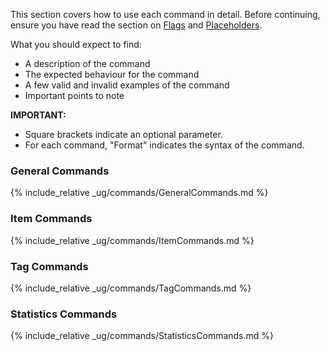 <!-- markdownlint-disable-file first-line-h1 -->
This section covers how to use each command in detail.
Before continuing, ensure you have read the section on [Flags](#flags) and [Placeholders](#placeholders).

What you should expect to find:

* A description of the command
* The expected behaviour for the command
* A few valid and invalid examples of the command
* Important points to note

**IMPORTANT:**

* Square brackets indicate an optional parameter.
* For each command, "Format" indicates the syntax of the command.

### General Commands

{% include_relative _ug/commands/GeneralCommands.md %}

### Item Commands

{% include_relative _ug/commands/ItemCommands.md %}

### Tag Commands

{% include_relative _ug/commands/TagCommands.md %}

### Statistics Commands

{% include_relative _ug/commands/StatisticsCommands.md %}

